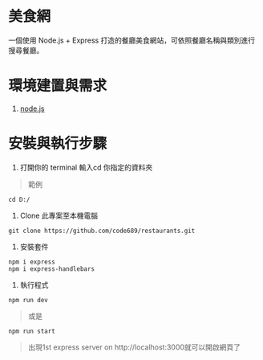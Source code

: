 # 美食網

一個使用 Node.js + Express 打造的餐廳美食網站，可依照餐廳名稱與類別進行搜尋餐廳。

# 環境建置與需求

1. [node.js](https://nodejs.org/dist/v20.11.0/node-v20.11.0-x64.msi)

# 安裝與執行步驟
1. 打開你的 terminal 輸入cd 你指定的資料夾 
>範例
```
cd D:/
```
1. Clone 此專案至本機電腦
```
git clone https://github.com/code689/restaurants.git
```
1. 安裝套件
```
npm i express
npm i express-handlebars
```
1. 執行程式
```
npm run dev
```
>或是
```
npm run start
```
>出現1st express server on http://localhost:3000就可以開啟網頁了
